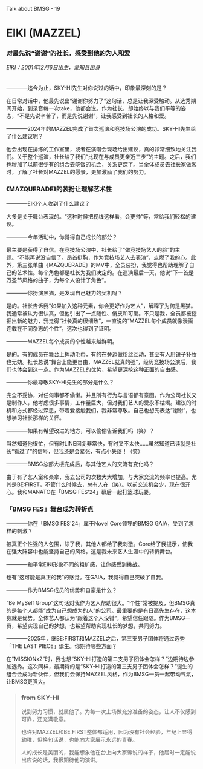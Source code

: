 Talk about BMSG - 19
# EIKI (MAZZEL)
### 对最先说“谢谢”的社长，感受到他的为人和爱
*EIKI：2001年12月6日出生，爱知县出身*
<br/><br/><br/>
————迄今为止，SKY-HI先生对你说过的话中，印象最深刻的是？

在日常对话中，他最先说出“谢谢你努力了”这句话，总是让我深受触动。从选秀期间开始，到录音每一次take，他都会说。作为社长，却始终以与我们平等的姿态，“不是先说辛苦了，而是先说谢谢”，让我感受到社长的人格和爱。

————2024年的MAZZEL完成了首次巡演和竞技场公演的成功。SKY-HI先生给了什么建议呢？

他会出现在排练的工作室里，或者在演唱会现场给出建议，真的非常细致地关注我们。关于整个巡演，社长给了我们“比现在与成员更亲近三步”的主题。之后，我们也增加了以前很少有的组合去吃饭的机会，关系更深了。当全体成员去社长家做客时，了解了社长对MAZZEL的愿景，更加激励了我们的努力。

### 《MAZQUERADE》的装扮让理解艺术性

————EIKI个人收到了什么建议？

大多是关于舞台表现的。“这种时候把视线这样看，会更帅”等，常给我们轻松的建议。

————今年活动中，你觉得自己成长的部分？

最主要是获得了自信。在竞技场公演中，社长给了“做竞技场艺人的脸”的主题。“不能再说没自信了。昂首挺胸，作为竞技场艺人去表演”，点燃了我的心。此外，第三张单曲《MAZQUERADE》的MV中，全员装扮，我觉得也帮助理解了自己的艺术性。每个角色都是社长为我们决定的。在巡演最后一天，他说“下一首是万圣节风格的曲子，为每个人设计了角色”。

————你扮演黑猫，是发现自己魅力的契机吗？

是的。社长告诉我“如果加入这种元素，你会更好作为艺人”，解释了为何是黑猫。我通常被认为很认真，但他引出了一点随性、俏皮和可爱。不只是我，全员都被挖掘出新的魅力，我觉得“社长真的很细致”，一直说的“MAZZEL每个成员就像漫画连载在不同杂志的个性”，这次也得到了证明。

————MAZZEL每个成员的个性越来越鲜明。

是的。有的成员在舞台上挥动毛巾，有的在旁边做粉丝互动，甚至有人用镜子补妆也无妨。社长总说“舞台上能更自由，MAZZEL就真的强”，经历竞技场公演后，我们也体会到这一点。作为MAZZEL的优势，希望更深挖这种正面的自由感。

————你最尊敬SKY-HI先生的部分是什么？

完全不妥协，对任何事都不偷懒。并且所有行为与言语都有意图。作为公司社长又是制作人，他考虑很多事情，工作量巨大，但对我们艺人的爱永不枯竭。建议的时机和方式都经过深思，带着爱接触我们，我非常尊敬。自己也想先表达“谢谢”，也想学习社长那样的关怀。

————如果有希望改进的地方，可以偷偷告诉我们吗（笑）？

当然知道他很忙，但有时LINE回复非常快，有时又不太快……虽然知道已读就是社长“看过了”的信号，但我还是会紧张，有点小失落！（笑）

————BMSG总部大楼完成后，与其他艺人的交流有变化吗？

由于有了艺人室和桑拿，我去公司的次数大大增加，与大家交流的频率也提高。尤其是BE:FIRST，不管什么时候去，总有人在（笑）。以前交流机会少，现在很开心。我和MANATO在「BMSG FES'24」幕后一起打篮球玩耍。

### 「BMSG FES」舞台成为转折点

————你在「BMSG FES'24」属于Novel Core领导的BMSG GAIA，受到了怎样的刺激？

被真正个性强的人包围，除了我，其他人都给了我刺激。Core给了我提示，使我在强大阵容中也能坚持自己的风格。这是我未来艺人生涯中的转折舞台。

————和平常EIKI形象不同的粗犷感，让你感受到挑战。

也有“这可能是真正的我”的感觉。在GAIA，我觉得自己突破了自我。

————作为BMSG成员的优势和自豪是什么？

“Be MySelf Group”这句话对我作为艺人帮助很大。“个性”常被提及，但BMSG真的是每个人都能“成为自己想成为的人”的公司。最重要的是有日高先生存在，这本身就是优势。全体艺人都认为“跟着这个人没错”，希望信任跟随。作为BMSG一员，希望实现自己的梦想，也希望帮助实现社长的梦想，共同努力。

————2025年，继BE:FIRST和MAZZEL之后，第三支男子团体将通过选秀「THE LAST PIECE」诞生。你期待哪些方面？

在“MISSIONx2”时，我也想“SKY-HI打造的第二支男子团体会怎样？”边期待边参加选秀。这次同样，最期待的是“SKY-HI打造的第三支男子团体会怎样？”诞生的组合会成为新伙伴，但我们会保持MAZZEL风格，作为BMSG一员一起带动气氛，让BMSG更强大。

> ### from SKY-HI
>
> 说到努力习惯，就属他了。为每一次上场做充分准备的姿态，让人不仅感到可靠，还充满敬意。
> 
> 也许对MAZZEL和BE:FIRST整体都适用，因为没有社会经验，年纪上显得幼稚，但换句话说，也能向大家展示永远的青春。
> 
> 人的成长是美丽的，我能想象他在台上向大家诉说的样子，他届时一定能说出应说的话，我很期待他的演讲。

